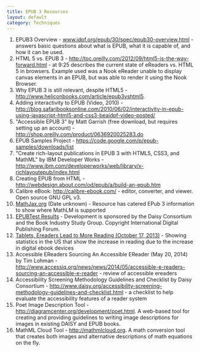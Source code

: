 ```yaml
---
title: EPUB 3 Resources
layout: default
category: Techniques
---
```


1. EPUB3 Overview - <a rel="nofollow" target="_blank" class="link-external" href="http://www.idpf.org/epub/30/spec/epub30-overview.html">www.idpf.org/epub/30/spec/epub30-overview.html</a> - answers basic questions about what is EPUB, what it is capable of, and how it can be used.
2. HTML 5 vs. EPUB 3 - <a rel="nofollow" target="_blank" class="link-external" href="http://toc.oreilly.com/2012/09/html5-is-the-way-forward.html">http://toc.oreilly.com/2012/09/html5-is-the-way-forward.html</a> - at 9:25 describes the current state of eReaders vs. HTML 5 in browsers. Example used was a Nook eReader unable to display canvas elements in an EPUB, but was able to render it using the Nook Browser.
3. Why EPUB 3 is still relevant, despite HTML5 - <a rel="nofollow" target="_blank" class="link-external" href="http://www.heliconbooks.com/article/epub3vshtml5">http://www.heliconbooks.com/article/epub3vshtml5</a>.
4. Adding interactivity to EPUB (Video, 2010) - <a rel="nofollow" target="_blank" class="link-external" href="http://blog.safaribooksonline.com/2010/06/02/interactivity-in-epub-using-javascript-html5-and-css3-beaidpf-video-posted/">http://blog.safaribooksonline.com/2010/06/02/interactivity-in-epub-using-javascript-html5-and-css3-beaidpf-video-posted/</a>
5. "Accessible EPUB 3" by Matt Garrish (free download, but requires setting up an account) - <a rel="nofollow" target="_blank" class="link-external" href="http://shop.oreilly.com/product/0636920025283.do">http://shop.oreilly.com/product/0636920025283.do</a>
6. EPUB Samples Project - <a rel="nofollow" target="_blank" class="link-external" href="https://code.google.com/p/epub-samples/downloads/list">https://code.google.com/p/epub-samples/downloads/list</a>
7. "Create rich-layout publications in EPUB 3 with HTML5, CSS3, and MathML" by IBM Developer Works - <a rel="nofollow" target="_blank" class="link-external" href="http://www.ibm.com/developerworks/web/library/x-richlayoutepub/index.html">http://www.ibm.com/developerworks/web/library/x-richlayoutepub/index.html</a>
8. Creating EPUB from HTML - <a rel="nofollow" target="_blank" class="link-external" href="http://webdesign.about.com/od/epub/a/build-an-epub.htm">http://webdesign.about.com/od/epub/a/build-an-epub.htm</a>
9. Calibre eBook: <a rel="nofollow" target="_blank" class="link-external" href="http://calibre-ebook.com/">http://calibre-ebook.com/</a> - editor, converter, and viewer. Open source GNU GPL v3.
10. <a rel="nofollow" target="_blank" class="link-external" href="http://www.mathjax.org/resources/epub-readers/">MathJax.org</a> (Date unknown) - Resource has catered EPub 3 information to show where MathLM is supported
11. <a rel="nofollow" target="_blank" class="link-external" href="http://www.epubtest.org/results/?view=detail"> EPUBTest Results</a> - Development is sponsored by the Daisy Consortium and the Book Industry Study Group. Copyright International Digital Publishing Forum.
12. <a rel="nofollow" target="_blank" class="link-external" href="http://www.emarketer.com/Article/Tablets-Ereaders-Lead-More-Book-Reading/1010307"> Tablets, Ereaders Lead to More Reading (October 17, 2013)</a> - Showing statistics in the US that show the increase in reading due to the increase in digital ebook devices
13. Accessible EReaders Sourcing An Accessible EReader (May 20, 2014) by Tim Lohman - <a rel="nofollow" target="_blank" class="link-external" href="http://www.accessiq.org/news/news/2014/05/accessible-e-readers-sourcing-an-accessible-e-reader">http://www.accessiq.org/news/news/2014/05/accessible-e-readers-sourcing-an-accessible-e-reader</a> - review of accessible ereaders
14. Accessibility Screening Methodology Guidelines and Checklist by Daisy Consortium - <a rel="nofollow" target="_blank" class="link-external" href="http://www.daisy.org/accessibility-screening-methodology-guidelines-and-checklist.html">http://www.daisy.org/accessibility-screening-methodology-guidelines-and-checklist.html</a> - a checklist to help evaluate the accessibility features of a reader system
15. Poet Image Description Tool - <a href="http://diagramcenter.org/development/poet.html" rel="nofollow" target="_blank" class="link-external">http://diagramcenter.org/development/poet.html</a>. A web-based tool for creating and providing guidelines to writing image descriptions for images in existing DAISY and EPUB books.
16. MathML Cloud Tool - <a href="http://mathmlcloud.org/" rel="nofollow" target="_blank" class="link-external">http://mathmlcloud.org</a>. A math conversion tool that creates both images and alternative descriptions of math equations on the fly.
